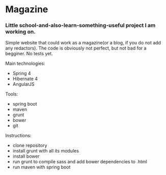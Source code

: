 <h1>Magazine</h1>
<h3>Little school-and-also-learn-something-useful project I am working on.</h3>
Simple website that could work as a magazine(or a blog, if you do not add any redactors). The code is obviously not perfect,
but not bad for a begginer. No tests yet.

Main technologies:
<ul>
<li>Spring 4</li>
<li>Hibernate 4</li>
<li>AngularJS</li>
</ul>

Tools:
<ul>
<li>spring boot</li>
<li>maven</li>
<li>grunt</li>
<li>bower</li>
<li>git</li>
</ul>

Instructions:
<ul>
<li>clone repository</li>
<li>install grunt with all its modules</li>
<li>install bower</li>
<li>run grunt to compile sass and add bower dependencies to .html</li>
<li>run maven with spring boot </li>
</ul>
